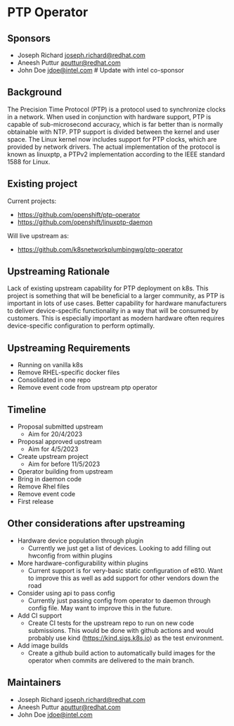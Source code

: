 # PTP Operator
## Sponsors
- Joseph Richard <joseph.richard@redhat.com>
- Aneesh Puttur <aputtur@redhat.com>
- John Doe <jdoe@intel.com> # Update with intel co-sponsor
## Background
The Precision Time Protocol (PTP) is a protocol used to synchronize clocks in a network. When used in conjunction with hardware support, PTP is capable of sub-microsecond accuracy, which is far better than is normally obtainable with NTP. PTP support is divided between the kernel and user space. The Linux kernel now includes support for PTP clocks, which are provided by network drivers. The actual implementation of the protocol is known as linuxptp, a PTPv2 implementation according to the IEEE standard 1588 for Linux.
## Existing project
Current projects:
* https://github.com/openshift/ptp-operator
* https://github.com/openshift/linuxptp-daemon 

Will live upstream as:
* https://github.com/k8snetworkplumbingwg/ptp-operator
## Upstreaming Rationale
Lack of existing upstream capability for PTP deployment on k8s.  This project is something that will be beneficial to a larger community, as PTP is important in lots of use cases.
Better capability for hardware manufacturers to deliver device-specific functionality in a way that will be consumed by customers.  This is especially important as modern hardware often requires device-specific configuration to perform optimally.
## Upstreaming Requirements
* Running on vanilla k8s
* Remove RHEL-specific docker files
* Consolidated in one repo
* Remove event code from upstream ptp operator

## Timeline
* Proposal submitted upstream
	* Aim for 20/4/2023
* Proposal approved upstream
  * Aim for 4/5/2023
* Create upstream project
  * Aim for before 11/5/2023
* Operator building from upstream
* Bring in daemon code
* Remove Rhel files
* Remove event code
* First release

## Other considerations after upstreaming
* Hardware device population through plugin
  * Currently we just get a list of devices.  Looking to add filling out hwconfig from within plugins
* More hardware-configurability within plugins
  * Current support is for very-basic static configuration of e810.  Want to improve this as well as add support for other vendors down the road
* Consider using api to pass config
  * Currently just passing config from operator to daemon through config file.  May want to improve this in the future.
* Add CI support
  * Create CI tests for the upstream repo to run on new code submissions. This would be done with github actions and would probably use kind (https://kind.sigs.k8s.io) as the test environment.
* Add image builds
  * Create a github build action to automatically build images for the operator when commits are delivered to the main branch.



## Maintainers
* Joseph Richard <joseph.richard@redhat.com>
* Aneesh Puttur <aputtur@redhat.com>
* John Doe <jdoe@intel.com>